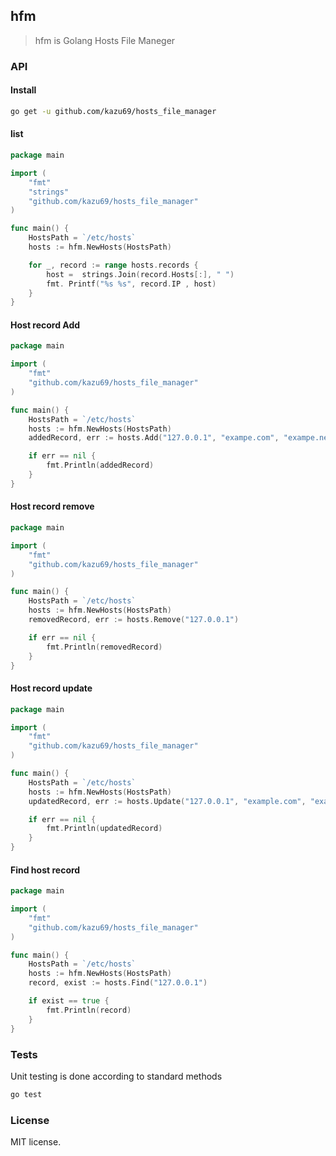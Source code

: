 ## hfm

> hfm is Golang Hosts File Maneger

### API

#### Install

```sh
go get -u github.com/kazu69/hosts_file_manager
```

#### list

```go
package main

import (
    "fmt"
    "strings"
    "github.com/kazu69/hosts_file_manager"
)

func main() {
    HostsPath = `/etc/hosts`
    hosts := hfm.NewHosts(HostsPath)

    for _, record := range hosts.records {
        host =  strings.Join(record.Hosts[:], " ")
        fmt. Printf("%s %s", record.IP , host)
    }
}
```

#### Host record Add

```go
package main

import (
    "fmt"
    "github.com/kazu69/hosts_file_manager"
)

func main() {
    HostsPath = `/etc/hosts`
    hosts := hfm.NewHosts(HostsPath)
    addedRecord, err := hosts.Add("127.0.0.1", "exampe.com", "exampe.net"))

    if err == nil {
        fmt.Println(addedRecord)
    }
}
```

#### Host record remove

```go
package main

import (
    "fmt"
    "github.com/kazu69/hosts_file_manager"
)

func main() {
    HostsPath = `/etc/hosts`
    hosts := hfm.NewHosts(HostsPath)
    removedRecord, err := hosts.Remove("127.0.0.1")

    if err == nil {
        fmt.Println(removedRecord)
    }
}
```

#### Host record update


```go
package main

import (
    "fmt"
    "github.com/kazu69/hosts_file_manager"
)

func main() {
    HostsPath = `/etc/hosts`
    hosts := hfm.NewHosts(HostsPath)
    updatedRecord, err := hosts.Update("127.0.0.1", "example.com", "example.net")

    if err == nil {
        fmt.Println(updatedRecord)
    }
}
```

#### Find host record

```go
package main

import (
    "fmt"
    "github.com/kazu69/hosts_file_manager"
)

func main() {
    HostsPath = `/etc/hosts`
    hosts := hfm.NewHosts(HostsPath)
    record, exist := hosts.Find("127.0.0.1")

    if exist == true {
        fmt.Println(record)
    }
}
```

### Tests

Unit testing is done according to standard methods

```sh
go test
```

### License

MIT license.

